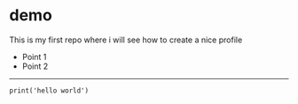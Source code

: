 # demo
This is my first repo where i will see how to create a nice profile


- Point 1
- Point 2
___

```
print('hello world')
```
